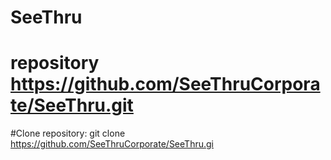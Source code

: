 # SeeThru

# repository https://github.com/SeeThruCorporate/SeeThru.git

#Clone repository: git clone https://github.com/SeeThruCorporate/SeeThru.gi


